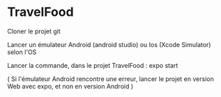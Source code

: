 # TravelFood

Cloner le projet git

Lancer un émulateur Android (android studio) ou Ios (Xcode Simulator) selon l'OS

Lancer la commande, dans le projet TravelFood : expo start

( Si l'émulateur Android rencontre une erreur, lancer le projet en version Web avec expo, et non en version Android )

